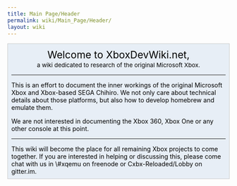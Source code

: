 ```yaml
---
title: Main Page/Header
permalink: wiki/Main_Page/Header/
layout: wiki
---
```


<div style="background-color:#e7eef6; border: 1px solid #ccc; color:#000; margin-top: 15px; margin-bottom: 10px; padding: 8px; text-align:center;">
<div style="font-size: 162%; border: none; margin: 0; padding:.1em;">
Welcome to XboxDevWiki.net,

</div>
<div style="font-size: 95%">
a wiki dedicated to research of the original Microsoft Xbox.

</div>
<div style="text-align:left;">
<hr>
This is an effort to document the inner workings of the original
Microsoft Xbox and Xbox-based SEGA Chihiro. We not only care about
technical details about those platforms, but also how to develop
homebrew and emulate them.

We are not interested in documenting the Xbox 360, Xbox One or any other
console at this point.

<hr>
This wiki will become the place for all remaining Xbox projects to come
together. If you are interested in helping or discussing this, please
come chat with us in \#xqemu on freenode or Cxbx-Reloaded/Lobby on
gitter.im.

</div>
</div>

